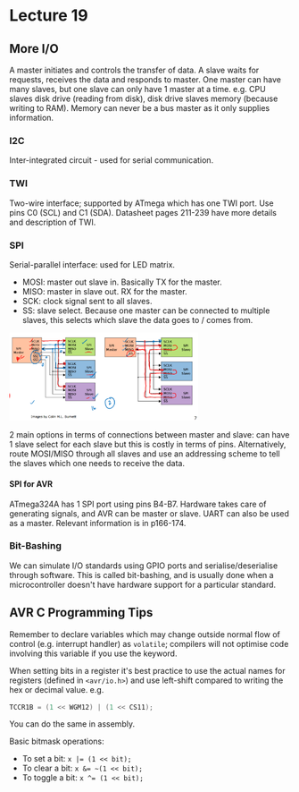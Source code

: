 # Lecture 19

## More I/O

A master initiates and controls the transfer of data. A slave waits for requests, receives the data and responds to master. One master can have many slaves, but one slave can only have 1 master at a time. e.g. CPU slaves disk drive (reading from disk), disk drive slaves memory (because writing to RAM). Memory can never be a bus master as it only supplies information.

### I2C

Inter-integrated circuit - used for serial communication.

### TWI

Two-wire interface; supported by ATmega which has one TWI port. Use pins C0 (SCL) and C1 (SDA). Datasheet pages 211-239 have more details and description of TWI.

### SPI

Serial-parallel interface: used for LED matrix.

- MOSI: master out slave in. Basically TX for the master.
- MISO: master in slave out. RX for the master.
- SCK: clock signal sent to all slaves.
- SS: slave select. Because one master can be connected to multiple slaves, this selects which slave the data goes to / comes from.

<img src="images/image-20210602211721481.png" alt="image-20210602211721481" style="zoom:33%;" />

2 main options in terms of connections between master and slave: can have 1 slave select for each slave but this is costly in terms of pins. Alternatively, route MOSI/MISO through all slaves and use an addressing scheme to tell the slaves which one needs to receive the data.

#### SPI for AVR

ATmega324A has 1 SPI port using pins B4-B7. Hardware takes care of generating signals, and AVR can be master or slave. UART can also be used as a master. Relevant information is in p166-174.

### Bit-Bashing

We can simulate I/O standards using GPIO ports and serialise/deserialise through software. This is called bit-bashing, and is usually done when a microcontroller doesn't have hardware support for a particular standard.

## AVR C Programming Tips

Remember to declare variables which may change outside normal flow of control (e.g. interrupt handler) as `volatile`; compilers will not optimise code involving this variable if you use the keyword.

When setting bits in a register it's best practice to use the actual names for registers (defined in `<avr/io.h>`) and use left-shift compared to writing the hex or decimal value. e.g.

```c
TCCR1B = (1 << WGM12) | (1 << CS11);
```

You can do the same in assembly.

Basic bitmask operations:

- To set a bit: `x |= (1 << bit);`
- To clear a bit: `x &= ~(1 << bit);`
- To toggle a bit: `x ^= (1 << bit);`


